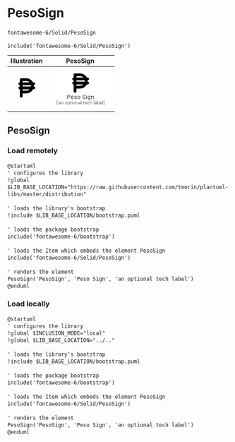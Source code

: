 # PesoSign


```text
fontawesome-6/Solid/PesoSign
```

```text
include('fontawesome-6/Solid/PesoSign')
```



| Illustration | PesoSign |
| :---: | :---: |
| ![illustration for Illustration](../../fontawesome-6/Solid/PesoSign.png) | ![illustration for PesoSign](../../fontawesome-6/Solid/PesoSign.Local.png) |




## PesoSign

### Load remotely
```plantuml
@startuml
' configures the library
!global $LIB_BASE_LOCATION="https://raw.githubusercontent.com/tmorin/plantuml-libs/master/distribution"

' loads the library's bootstrap
!include $LIB_BASE_LOCATION/bootstrap.puml

' loads the package bootstrap
include('fontawesome-6/bootstrap')

' loads the Item which embeds the element PesoSign
include('fontawesome-6/Solid/PesoSign')

' renders the element
PesoSign('PesoSign', 'Peso Sign', 'an optional tech label')
@enduml
```

### Load locally
```plantuml
@startuml
' configures the library
!global $INCLUSION_MODE="local"
!global $LIB_BASE_LOCATION="../.."

' loads the library's bootstrap
!include $LIB_BASE_LOCATION/bootstrap.puml

' loads the package bootstrap
include('fontawesome-6/bootstrap')

' loads the Item which embeds the element PesoSign
include('fontawesome-6/Solid/PesoSign')

' renders the element
PesoSign('PesoSign', 'Peso Sign', 'an optional tech label')
@enduml
```

